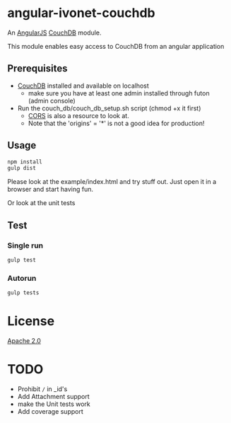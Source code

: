 # angular-ivonet-couchdb

An [AngularJS](https://angularjs.org) [CouchDB](http://couchdb.apache.org) module.

This module enables easy access to CouchDB from an angular application

## Prerequisites

* [CouchDB](http://couchdb.apache.org) installed and available on localhost
    * make sure you have at least one admin installed through futon (admin console)
* Run the couch_db/couch_db_setup.sh script (chmod +x it first) 
    * [CORS](https://github.com/IvoNet/couchdb-shell-scripts/blob/master/CORS.sh) is also a resource to look at.
    * Note that the 'origins' = '*' is not a good idea for production!


## Usage

```sh
npm install
gulp dist
```

Please look at the example/index.html and try stuff out. 
Just open it in a browser and start having fun.

Or look at the unit tests


## Test

### Single run

```sh
gulp test
```

### Autorun

```sh
gulp tests
```

# License

[Apache 2.0](http://www.apache.org/licenses/LICENSE-2.0)


# TODO

* Prohibit `/` in _id's
* Add Attachment support
* make the Unit tests work
* Add coverage support


